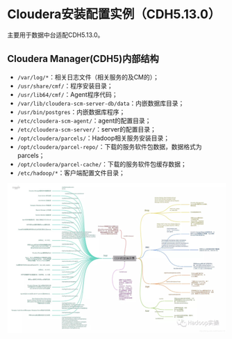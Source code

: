 Cloudera安装配置实例（CDH5.13.0）
================================================================================
主要用于数据中台适配CDH5.13.0。

## Cloudera Manager(CDH5)内部结构
+ `/var/log/*`：相关日志文件（相关服务的及CM的）；
+ `/usr/share/cmf/`：程序安装目录；
+ `/usr/lib64/cmf/`：Agent程序代码；
+ `/var/lib/cloudera-scm-server-db/data`：内嵌数据库目录；
+ `/usr/bin/postgres`：内嵌数据库程序；
+ `/etc/cloudera-scm-agent/`：agent的配置目录；
+ `/etc/cloudera-scm-server/`：server的配置目录；
+ `/opt/cloudera/parcels/`：Hadoop相关服务安装目录；
+ `/opt/cloudera/parcel-repo/`：下载的服务软件包数据，数据格式为parcels；
+ `/opt/cloudera/parcel-cache/`：下载的服务软件包缓存数据；
+ `/etc/hadoop/*`：客户端配置文件目录；


![内部结构](img/60.jpg)

